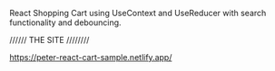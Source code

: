 React Shopping Cart using UseContext and UseReducer with search functionality and debouncing.

////// THE SITE ////////

https://peter-react-cart-sample.netlify.app/
